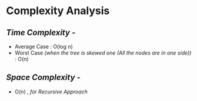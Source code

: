 # Complexity Analysis


## _Time Complexity -_

- Average Case : O(log n) 
- Worst Case _(when the tree is skewed one (All the nodes are in one side))_ : O(n) 

## _Space Complexity -_
- O(n) , _for Recursive Approach_


